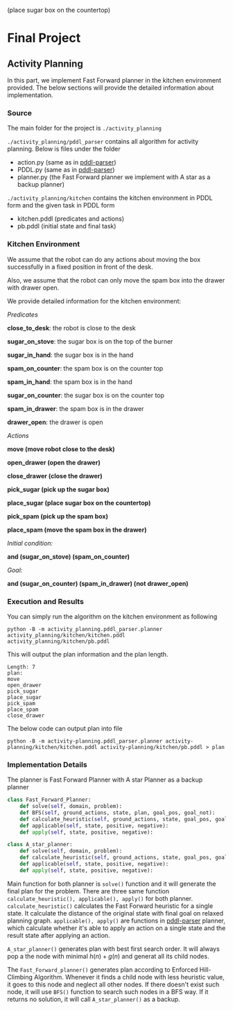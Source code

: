 (place sugar box on the countertop)

# Final Project

## Activity Planning

In this part, we implement Fast Forward planner in the kitchen environment provided. The below sections will provide the detailed information about implementation.

### Source

The main folder for the project is `./activity_planning`

`./activity_planning/pddl_parser` contains all algorithm for activity planning. Below is files under the folder

- action.py (same as in [pddl-parser](https://github.com/pucrs-automated-planning/pddl-parser))
- PDDL.py (same as in [pddl-parser](https://github.com/pucrs-automated-planning/pddl-parser))
- planner.py (the Fast Forward planner we implement with A star as a backup planner)

`./activity_planning/kitchen` contains the kitchen environment in PDDL form and the given task in PDDL form

* kitchen.pddl (predicates and actions)
* pb.pddl (initial state and final task)

### Kitchen Environment

We assume that the robot can do any actions about moving the box successfully in a fixed position in front of the desk.

Also, we assume that the robot can only move the spam box into the drawer with drawer open.

We provide detailed information for the kitchen environment:

*Predicates*

**close_to_desk**: the robot is close to the desk

**sugar_on_stove**: the sugar box is on the top of the burner

**sugar_in_hand**: the sugar box is in the hand

**spam_on_counter**: the spam box is on the counter top

**spam_in_hand**: the spam box is in the hand

**sugar_on_counter**: the sugar box is on the counter top

**spam_in_drawer**: the spam box is in the drawer

**drawer_open**: the drawer is open

*Actions*

**move (move robot close to the desk)**

**open_drawer (open the drawer)**

**close_drawer (close the drawer)**

**pick_sugar (pick up the sugar box)**

**place_sugar (place sugar box on the countertop)**

**pick_spam (pick up the spam box)**

**place_spam (move the spam box in the drawer)**

*Initial condition:*

**and (sugar_on_stove) (spam_on_counter)**

*Goal:*

**and (sugar_on_counter) (spam_in_drawer) (not drawer_open)**

### Execution and Results

You can simply run the algorithm on the kitchen environment as following

```
python -B -m activity_planning.pddl_parser.planner activity_planning/kitchen/kitchen.pddl activity_planning/kitchen/pb.pddl
```

This will output the plan information and the plan length.

```
Length: 7
plan:
move 
open_drawer 
pick_sugar 
place_sugar 
pick_spam 
place_spam 
close_drawer
```

The below code can output plan into file

```
python -B -m activity-planning.pddl_parser.planner activity-planning/kitchen/kitchen.pddl activity-planning/kitchen/pb.pddl > plan
```

### Implementation Details

The planner is Fast Forward Planner with A star Planner as a backup planner

```Python
class Fast_Forward_Planner:
    def solve(self, domain, problem):
    def BFS(self, ground_actions, state, plan, goal_pos, goal_not):
    def calculate_heuristic(self, ground_actions, state, goal_pos, goal_not):
    def applicable(self, state, positive, negative):
    def apply(self, state, positive, negative):

class A_star_planner:
    def solve(self, domain, problem):
    def calculate_heuristic(self, ground_actions, state, goal_pos, goal_not):
    def applicable(self, state, positive, negative):
    def apply(self, state, positive, negative):
```

Main function for both planner is `solve()` function and it will generate the final plan for the problem. There are three same function `calculate_heuristic(), applicable(), apply()` for both planner. `calculate_heuristic()` calculates the Fast Forward heuristic for a single state. It calculate the distance of the original state with final goal on relaxed planning graph. `applicable(), apply()` are functions in [pddl-parser](https://github.com/pucrs-automated-planning/pddl-parser) planner, which calculate whether it's able to apply an action on a single state and the result state after applying an action.

`A_star_planner()` generates plan with best first search order. It will always pop a the node with minimal $h(n)+g(n)$ and generat all its child nodes.

The `Fast_Forward_planner()`  generates plan according to Enforced Hill-Climbing Algorithm. Whenever it finds a child node with less heuristic value, it goes to this node and neglect all other nodes. If there doesn't exist such node, it will use `BFS()` function to search such nodes in a BFS way. If it returns no solution, it will call `A_star_planner()` as a backup.
